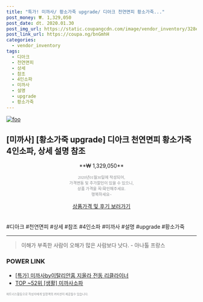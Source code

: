 ```yaml
--- 
title: "특가! 미까사/ 황소가죽 upgrade/ 디아크 천연면피 황소가죽..." 
post_money: ₩. 1,329,050 
post_date: dt. 2020.01.30 
post_img_url: https://static.coupangcdn.com/image/vendor_inventory/328e/05c290b49863328f0a488b99864e9baaf171fe805d84fa8805edd6a686e5.jpg 
post_link_url: https://coupa.ng/bnGmhH 
categories: 
  - vendor_inventory 
tags: 
  - 디아크 
  - 천연면피 
  - 상세 
  - 참조 
  - 4인소파 
  - 미까사 
  - 설명 
  - upgrade 
  - 황소가죽 
--- 
```

[![foo](https://static.coupangcdn.com/image/vendor_inventory/328e/05c290b49863328f0a488b99864e9baaf171fe805d84fa8805edd6a686e5.jpg)](https://coupa.ng/bnGmhH) 

## [미까사] [황소가죽 upgrade] 디아크 천연면피 황소가죽 4인소파, 상세 설명 참조 
<p style="text-align: center;">**₩ 1,329,050**</p> 
<p style="text-align: center;"><span style="color: #898c8f; font-family: Georgia,Times,serif; font-size: 0.75em;">2020년01월30일에 작성되어, <br>가격변동 및 추가할인이 있을 수 있으니,<br> 상품 가격을 꼭!확인해주세요.<br>행복하세요~</span> 
</p>	 
<div markdown="0" style="text-align: center;"><a href="https://coupa.ng/bnGmhH" class="btn btn--success">상품가격 및 후기 보러가기</a></div> 
<br><br> 
  #디아크 #천연면피 #상세 #참조 #4인소파 #미까사 #설명 #upgrade #황소가죽 
<hr> 

> 이해가 부족한 사람이 오해가 많은 사람보다 낫다. - 아나톨 프랑스 


### POWER LINK

* <a href="https://blog.naver.com/sakai111/221789675394" target="_blank">[특가] 미까사by이탈리안홈 지올라 전동 리클라이너</a>
* <a href="https://blog.naver.com/an0733/221789634318" target="_blank"> TOP ~52위 [생활] 미까사소파</a>

<span style="color: #898c8f; font-family: Georgia,Times,serif; font-size: 0.55em;">파트너스활동으로 작성자에게 일정액의 커미션이 제공될수 있습니다.</span> 

